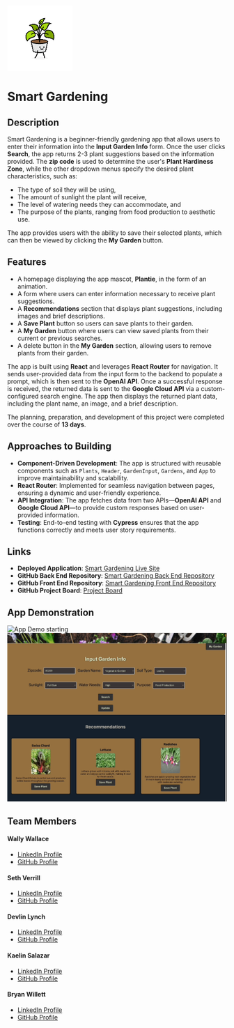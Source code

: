 ![Plantie](./readme_assets/Plantie.gif)

# Smart Gardening

## Description
Smart Gardening is a beginner-friendly gardening app that allows users to enter their information into the **Input Garden Info** form. Once the user clicks **Search**, the app returns 2-3 plant suggestions based on the information provided. The **zip code** is used to determine the user's **Plant Hardiness Zone**, while the other dropdown menus specify the desired plant characteristics, such as:

- The type of soil they will be using,
- The amount of sunlight the plant will receive,
- The level of watering needs they can accommodate, and
- The purpose of the plants, ranging from food production to aesthetic use.

The app provides users with the ability to save their selected plants, which can then be viewed by clicking the **My Garden** button.

## Features
- A homepage displaying the app mascot, **Plantie**, in the form of an animation.
- A form where users can enter information necessary to receive plant suggestions.
- A **Recommendations** section that displays plant suggestions, including images and brief descriptions.
- A **Save Plant** button so users can save plants to their garden.
- A **My Garden** button where users can view saved plants from their current or previous searches.
- A delete button in the **My Garden** section, allowing users to remove plants from their garden.

The app is built using **React** and leverages **React Router** for navigation. It sends user-provided data from the input form to the backend to populate a prompt, which is then sent to the **OpenAI API**. Once a successful response is received, the returned data is sent to the **Google Cloud API** via a custom-configured search engine. The app then displays the returned plant data, including the plant name, an image, and a brief description.

The planning, preparation, and development of this project were completed over the course of **13 days**.

## Approaches to Building
- **Component-Driven Development**: The app is structured with reusable components such as `Plants`, `Header`, `GardenInput`, `Gardens`, and `App` to improve maintainability and scalability.
- **React Router**: Implemented for seamless navigation between pages, ensuring a dynamic and user-friendly experience.
- **API Integration**: The app fetches data from two APIs—**OpenAI API** and **Google Cloud API**—to provide custom responses based on user-provided information.
- **Testing**: End-to-end testing with **Cypress** ensures that the app functions correctly and meets user story requirements.

## Links
- **Deployed Application**: [Smart Gardening Live Site](https://smart-gardening-fe.vercel.app/)
- **GitHub Back End Repository**: [Smart Gardening Back End Repository](https://github.com/sethverrill/smart-gardening-be)
- **GitHub Front End Repository**: [Smart Gardening Front End Repository](https://github.com/wally-yawn/smart_gardening_fe)
- **GitHub Project Board**: [Project Board](https://github.com/users/sethverrill/projects/5)

## App Demonstration
![App Demo starting](./readme_assets/Demo_start.gif)
![App Demo ending](./readme_assets/Demo_end.gif)

## Team Members
#### Wally Wallace
- [LinkedIn Profile](https://www.linkedin.com/in/wally--wallace)
- [GitHub Profile](https://github.com/wally-yawn)

#### Seth Verrill
- [LinkedIn Profile](https://www.linkedin.com/in/sethverrill)
- [GitHub Profile](https://github.com/sethverrill)

#### Devlin Lynch
- [LinkedIn Profile](https://www.linkedin.com/in/devlin-lynch)
- [GitHub Profile](https://github.com/devklynch)

#### Kaelin Salazar
- [LinkedIn Profile](https://www.linkedin.com/in/kaelin-salazar)
- [GitHub Profile](https://github.com/kaelinpsalazar)

#### Bryan Willett
- [LinkedIn Profile](https://www.linkedin.com/in/bryan--willett)
- [GitHub Profile](https://github.com/bwillett2003)